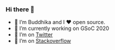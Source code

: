 ### Hi there 👋

- 🔭 I’m Buddhika and I :heart: open source.
- 🌱 I’m currently working on GSoC 2020
- 👯 I’m on [Twitter](https://twitter.com/hackerbuddyc96)
- 🤔 I’m on [Stackoverflow](https://stackoverflow.com/users/5837376/hackerbuddy)

<!--
**buddhikac96/buddhikac96** is a ✨ _special_ ✨ repository because its `README.md` (this file) appears on your GitHub profile.

Here are some ideas to get you started:

- 🔭 I’m currently working on ...
- 🌱 I’m currently learning ...
- 👯 I’m looking to collaborate on ...
- 🤔 I’m looking for help with ...
- 💬 Ask me about ...
- 📫 How to reach me: ...
- 😄 Pronouns: ...
- ⚡ Fun fact: ...
-->
